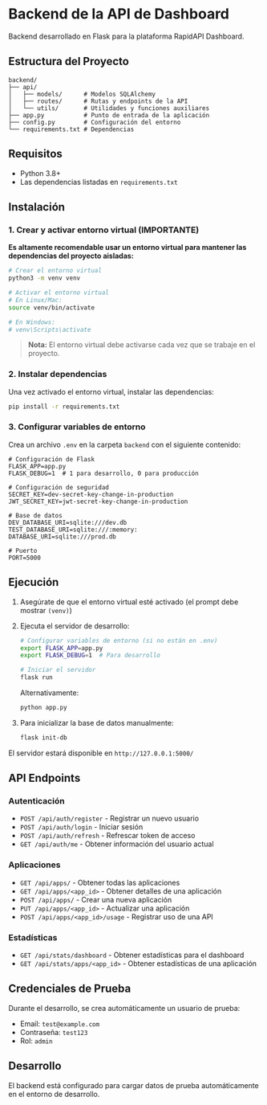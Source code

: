 # Backend de la API de Dashboard

Backend desarrollado en Flask para la plataforma RapidAPI Dashboard.

## Estructura del Proyecto

```
backend/
├── api/
│   ├── models/      # Modelos SQLAlchemy
│   ├── routes/      # Rutas y endpoints de la API
│   └── utils/       # Utilidades y funciones auxiliares
├── app.py           # Punto de entrada de la aplicación
├── config.py        # Configuración del entorno
└── requirements.txt # Dependencias
```

## Requisitos

- Python 3.8+
- Las dependencias listadas en `requirements.txt`

## Instalación

### 1. Crear y activar entorno virtual (IMPORTANTE)

**Es altamente recomendable usar un entorno virtual para mantener las dependencias del proyecto aisladas:**

```bash
# Crear el entorno virtual
python3 -m venv venv

# Activar el entorno virtual
# En Linux/Mac:
source venv/bin/activate

# En Windows:
# venv\Scripts\activate
```

> **Nota:** El entorno virtual debe activarse cada vez que se trabaje en el proyecto.

### 2. Instalar dependencias

Una vez activado el entorno virtual, instalar las dependencias:

```bash
pip install -r requirements.txt
```

### 3. Configurar variables de entorno

Crea un archivo `.env` en la carpeta `backend` con el siguiente contenido:

```
# Configuración de Flask
FLASK_APP=app.py
FLASK_DEBUG=1  # 1 para desarrollo, 0 para producción

# Configuración de seguridad
SECRET_KEY=dev-secret-key-change-in-production
JWT_SECRET_KEY=jwt-secret-key-change-in-production

# Base de datos
DEV_DATABASE_URI=sqlite:///dev.db
TEST_DATABASE_URI=sqlite:///:memory:
DATABASE_URI=sqlite:///prod.db

# Puerto
PORT=5000
```

## Ejecución

1. Asegúrate de que el entorno virtual esté activado (el prompt debe mostrar `(venv)`)

2. Ejecuta el servidor de desarrollo:
   ```bash
   # Configurar variables de entorno (si no están en .env)
   export FLASK_APP=app.py
   export FLASK_DEBUG=1  # Para desarrollo

   # Iniciar el servidor
   flask run
   ```
   
   Alternativamente:
   ```bash
   python app.py
   ```

3. Para inicializar la base de datos manualmente:
   ```bash
   flask init-db
   ```

El servidor estará disponible en `http://127.0.0.1:5000/`

## API Endpoints

### Autenticación

- `POST /api/auth/register` - Registrar un nuevo usuario
- `POST /api/auth/login` - Iniciar sesión
- `POST /api/auth/refresh` - Refrescar token de acceso
- `GET /api/auth/me` - Obtener información del usuario actual

### Aplicaciones

- `GET /api/apps/` - Obtener todas las aplicaciones
- `GET /api/apps/<app_id>` - Obtener detalles de una aplicación
- `POST /api/apps/` - Crear una nueva aplicación
- `PUT /api/apps/<app_id>` - Actualizar una aplicación
- `POST /api/apps/<app_id>/usage` - Registrar uso de una API

### Estadísticas

- `GET /api/stats/dashboard` - Obtener estadísticas para el dashboard
- `GET /api/stats/apps/<app_id>` - Obtener estadísticas de una aplicación

## Credenciales de Prueba

Durante el desarrollo, se crea automáticamente un usuario de prueba:
- Email: `test@example.com`
- Contraseña: `test123`
- Rol: `admin`

## Desarrollo

El backend está configurado para cargar datos de prueba automáticamente en el entorno de desarrollo. 